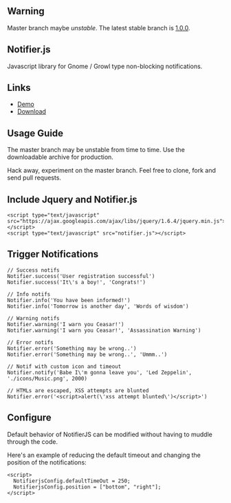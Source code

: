 ## Warning
Master branch maybe *unstable*. The latest stable branch is [1.0.0](https://github.com/Srirangan/notifer.js/tree/1.0.0).

## Notifier.js
Javascript library for Gnome / Growl type non-blocking notifications.

## Links
* [Demo](http://www.srirangan.net/assets/demos/notifier.js/index.html)
* [Download](https://github.com/downloads/Srirangan/notifer.js/notifier.js.zip)

## Usage Guide

The master branch may be unstable from time to time. Use the downloadable archive for production.

Hack away, experiment on the master branch. Feel free to clone, fork and send pull requests.

## Include Jquery and Notifier.js

    <script type="text/javascript" src="https://ajax.googleapis.com/ajax/libs/jquery/1.6.4/jquery.min.js"></script>
    <script type="text/javascript" src="notifier.js"></script>

## Trigger Notifications

    // Success notifs
    Notifier.success('User registration successful')
    Notifier.success('It\'s a boy!', 'Congrats!')

    // Info notifs
    Notifier.info('You have been informed!')
    Notifier.info('Tomorrow is another day', 'Words of wisdom')

    // Warning notifs
    Notifier.warning('I warn you Ceasar!')
    Notifier.warning('I warn you Ceasar!', 'Assassination Warning')

    // Error notifs
    Notifier.error('Something may be wrong..')
    Notifier.error('Something may be wrong..', 'Ummm..')

    // Notif with custom icon and timeout
    Notifier.notify('Babe I\'m gonna leave you', 'Led Zeppelin', './icons/Music.png', 2000)

    // HTMLs are escaped, XSS attempts are blunted
    Notifier.error('<script>alert(\'xss attempt blunted\')</script>')

## Configure

  Default behavior of NotifierJS can be modified without having to muddle through the code.

  Here's an example of reducing the default timeout and changing the position of the notifications:

    <script>
      NotifierjsConfig.defaultTimeOut = 250;
      NotifierjsConfig.position = ["bottom", "right"];
    </script>